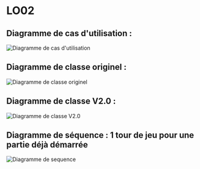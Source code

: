 # LO02

## Diagramme de cas d'utilisation :
![Diagramme de cas d'utilisation](https://github.com/gl2206/LO02/blob/Jest-2.0/Jest_use-case-diagram.jpg)

## Diagramme de classe originel :
![Diagramme de classe originel](https://github.com/gl2206/LO02/blob/Jest-2.0/Jest_class-diagram.jpg)

## Diagramme de classe V2.0 :
![Diagramme de classe V2.0](https://github.com/gl2206/LO02/blob/Jest-2.0/Jest_class-diagram-2.0.jpg)

## Diagramme de séquence : 1 tour de jeu pour une partie déjà démarrée
![Diagramme de sequence](https://github.com/gl2206/LO02/blob/Jest-2.0/Jest_sequence-diagram.jpg)
